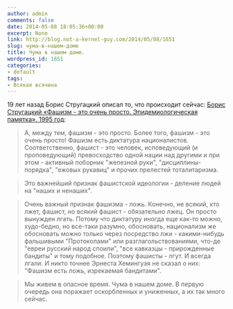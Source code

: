 ```yaml
---
author: admin
comments: false
date: 2014-05-08 18:05:36+00:00
excerpt: None
link: http://blog.not-a-kernel-guy.com/2014/05/08/1651
slug: чума-в-нашем-доме
title: Чума в нашем доме.
wordpress_id: 1651
categories:
- default
tags:
- Всякая всячина
---
```


19 лет назад Борис Стругацкий описал то, что происходит сейчас: [Борис Стругацкий «Фашизм - это очень просто. Эпидемиологическая памятка». 1995 год](http://mi3ch.livejournal.com/2556275.html):



> А, между тем, фашизм - это просто. Более того, фашизм - это очень просто! Фашизм есть диктатура националистов. Соответственно, фашист - это человек, исповедующий (и проповедующий) превосходство одной нации над другими и при этом - активный поборник "железной руки", "дисциплины-порядка", "ежовых рукавиц" и прочих прелестей тоталитаризма.

> Это важнейший признак фашистской идеологии - деление людей на "наших и ненаших".

> Очень важный признак фашизма - ложь. Конечно, не всякий, кто лжет, фашист, но всякий фашист - обязательно лжец. Он просто вынужден лгать. Потому что диктатуру иногда еще как-то можно, худо-бедно, но все-таки разумно, обосновать, национализм же обосновать можно только через посредство лжи - какими-нибудь фальшивыми "Протоколами" или разглагольствованиями, что-де "евреи русский народ споили", "все кавказцы - прирожденные бандиты" и тому подобное. Поэтому фашисты - лгут. И всегда лгали. И никто точнее Эрнеста Хемингуэя не сказал о них: "Фашизм есть ложь, изрекаемая бандитами".

> Мы живем в опасное время. Чума в нашем доме. В первую очередь она поражает оскорбленных и униженных, а их так много сейчас.
